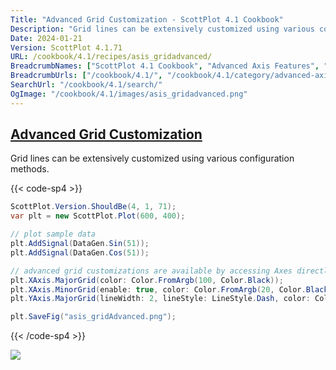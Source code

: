 ```yaml
---
Title: "Advanced Grid Customization - ScottPlot 4.1 Cookbook"
Description: "Grid lines can be extensively customized using various configuration methods."
Date: 2024-01-21
Version: ScottPlot 4.1.71
URL: /cookbook/4.1/recipes/asis_gridadvanced/
BreadcrumbNames: ["ScottPlot 4.1 Cookbook", "Advanced Axis Features", "Advanced Grid Customization"]
BreadcrumbUrls: ["/cookbook/4.1/", "/cookbook/4.1/category/advanced-axis-features", "/cookbook/4.1/recipes/asis_gridadvanced/"]
SearchUrl: "/cookbook/4.1/search/"
OgImage: "/cookbook/4.1/images/asis_gridadvanced.png"
---
```


<h2><a id='advanced-grid-customization' href='/cookbook/4.1/recipes/asis_gridadvanced/'>Advanced Grid Customization</a></h2>

Grid lines can be extensively customized using various configuration methods.

{{< code-sp4 >}}

```cs
ScottPlot.Version.ShouldBe(4, 1, 71);
var plt = new ScottPlot.Plot(600, 400);

// plot sample data
plt.AddSignal(DataGen.Sin(51));
plt.AddSignal(DataGen.Cos(51));

// advanced grid customizations are available by accessing Axes directly
plt.XAxis.MajorGrid(color: Color.FromArgb(100, Color.Black));
plt.XAxis.MinorGrid(enable: true, color: Color.FromArgb(20, Color.Black));
plt.YAxis.MajorGrid(lineWidth: 2, lineStyle: LineStyle.Dash, color: Color.Magenta);

plt.SaveFig("asis_gridAdvanced.png");
```

{{< /code-sp4 >}}

<img src='../../images/asis_gridadvanced.png' class='d-block mx-auto my-5' />


